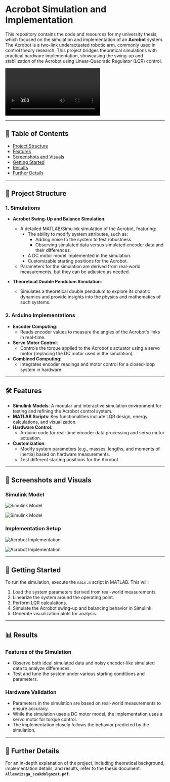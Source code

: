 # Acrobot Simulation and Implementation

This repository contains the code and resources for my university thesis, which focused on the simulation and implementation of an **Acrobot** system. The Acrobot is a two-link underactuated robotic arm, commonly used in control theory research. This project bridges theoretical simulations with practical hardware implementation, showcasing the swing-up and stabilization of the Acrobot using Linear-Quadratic Regulator (LQR) control.

![Main Image](media/Real_Acrobot_Simulation3.avi)

---

## 📖 Table of Contents

- [Project Structure](#-project-structure)
- [Features](#️-features)
- [Screenshots and Visuals](#-screenshots-and-visuals)
- [Getting Started](#-getting-started)
- [Results](#-results)
- [Further Details](#-further-details)

---

## 📂 Project Structure

### 1. **Simulations**
   - **Acrobot Swing-Up and Balance Simulation**:
     - A detailed MATLAB/Simulink simulation of the Acrobot, featuring:
       - The ability to modify system attributes, such as:
         - Adding noise to the system to test robustness.
         - Observing simulated data versus simulated encoder data and their differences.
       - A DC motor model implemented in the simulation.
       - Customizable starting positions for the Acrobot.
     - Parameters for the simulation are derived from real-world measurements, but they can be adjusted as needed.

   - **Theoretical Double Pendulum Simulation**:
     - Simulates a theoretical double pendulum to explore its chaotic dynamics and provide insights into the physics and mathematics of such systems.

### 2. **Arduino Implementations**
   - **Encoder Computing**:
     - Reads encoder values to measure the angles of the Acrobot's links in real-time.
   - **Servo Motor Control**:
     - Controls the torque applied to the Acrobot's actuator using a servo motor (replacing the DC motor used in the simulation).
   - **Combined Computing**:
     - Integrates encoder readings and motor control for a closed-loop system in hardware.

---

## 🛠️ Features

- **Simulink Models**: A modular and interactive simulation environment for testing and refining the Acrobot control system.
- **MATLAB Scripts**: Key functionalities include LQR design, energy calculations, and visualization.
- **Hardware Control**:
  - Arduino code for real-time encoder data processing and servo motor actuation.
- **Customization**:
  - Modify system parameters (e.g., masses, lengths, and moments of inertia) based on hardware measurements.
  - Test different starting positions for the Acrobot.

---

## 📸 Screenshots and Visuals

### Simulink Model
![Simulink Model](media/acrobot_simulation.png)

![Simulink Model](media/phase1.png)

### Implementation Setup
![Acrobot Implementation](media/encoder.jpg)

![Acrobot Implementation](media/servo.jpg)

---

## 🚀 Getting Started

To run the simulation, execute the `main.m` script in MATLAB. This will:
1. Load the system parameters derived from real-world measurements.
2. Linearize the system around the operating point.
3. Perform LQR calculations.
4. Simulate the Acrobot swing-up and balancing behavior in Simulink.
5. Generate visualization plots for analysis.

---

## 📊 Results

### Features of the Simulation
- Observe both ideal simulated data and noisy encoder-like simulated data to analyze differences.
- Test and tune the system under various starting conditions and parameters.

### Hardware Validation
- Parameters in the simulation are based on real-world measurements to ensure accuracy.
- While the simulation uses a DC motor model, the implementation uses a servo motor for torque control.
- The implementation closely follows the behavior predicted by the simulation.

---

## 📜 Further Details

For an in-depth explanation of the project, including theoretical background, implementation details, and results, refer to the thesis document: **`Allamvizsga_szakdolgozat.pdf`**.
